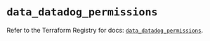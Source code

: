 # `data_datadog_permissions`

Refer to the Terraform Registry for docs: [`data_datadog_permissions`](https://registry.terraform.io/providers/datadog/datadog/3.44.1/docs/data-sources/permissions).
